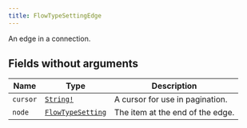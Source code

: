 ```yaml
---
title: FlowTypeSettingEdge
---
```


An edge in a connection.

## Fields without arguments

| Name | Type | Description |
|------|------|-------------|
| `cursor` | [`String!`](../scalar/string.md) | A cursor for use in pagination. |
| `node` | [`FlowTypeSetting`](../object/flowtypesetting.md) | The item at the end of the edge. |

